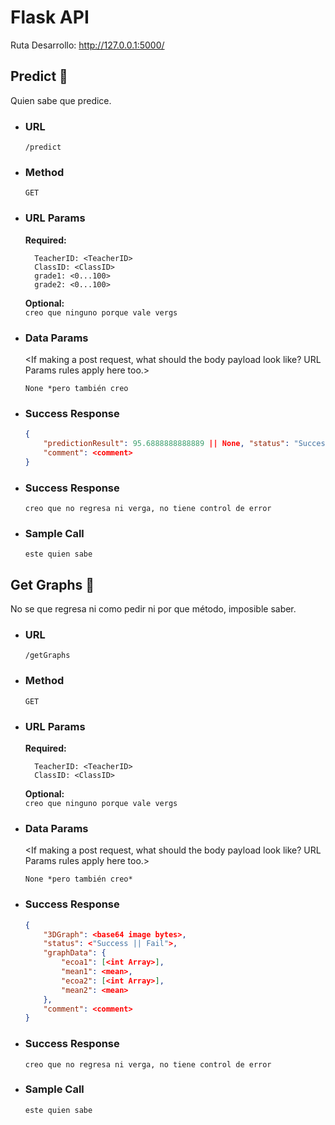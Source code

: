 # Flask API
Ruta Desarrollo: http://127.0.0.1:5000/


**Predict** 🌟
----
Quien sabe que predice.

* ### **URL**
    `/predict`

* ### **Method**
    `GET`

* ### **URL Params**
    **Required:** <br>
    
        TeacherID: <TeacherID>  
        ClassID: <ClassID>
        grade1: <0...100>
        grade2: <0...100>

    **Optional:** <br>
    `creo que ninguno porque vale vergs`

* ### **Data Params**
    <If making a post request, what should the body payload look like? URL Params rules apply here too.>

    `None *pero también creo`

* ### **Success Response**
    ```json
    {
        "predictionResult": 95.6888888888889 || None, "status": "Success || Failure",
        "comment": <comment>
    }
    ```

* ### **Success Response**
    `creo que no regresa ni verga, no tiene control de error`

* ### **Sample Call**
    `este quien sabe`


**Get Graphs** 🌟
----
No se que regresa ni como pedir ni por que método, imposible saber.

* ### **URL**
    `/getGraphs`

* ### **Method**
    `GET`

* ### **URL Params**
    **Required:** <br>
    
        TeacherID: <TeacherID>  
        ClassID: <ClassID>

    **Optional:** <br>
    `creo que ninguno porque vale vergs`

* ### **Data Params**
    <If making a post request, what should the body payload look like? URL Params rules apply here too.>

    `None *pero también creo*`

* ### **Success Response**
    ```json
    {
        "3DGraph": <base64 image bytes>, 
        "status": <"Success || Fail">, 
        "graphData": {
            "ecoa1": [<int Array>],
            "mean1": <mean>,
            "ecoa2": [<int Array>],
            "mean2": <mean> 
        }, 
        "comment": <comment>
    }
    ```

* ### **Success Response**
    `creo que no regresa ni verga, no tiene control de error`

* ### **Sample Call**
    `este quien sabe`